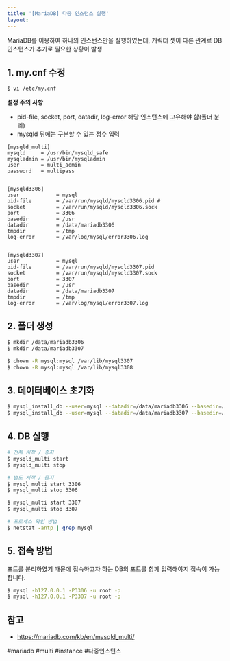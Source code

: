 ```yaml
---
title: '[MariaDB] 다중 인스턴스 실행'
layout: 
---
```


MariaDB를 이용하여 하나의 인스턴스만을 실행하였는데, 캐릭터 셋이 다른 관계로 DB 인스턴스가 추가로 필요한 상황이 발생


## 1. my.cnf 수정

```
$ vi /etc/my.cnf
```

**설정 주의 사항**
 - pid-file, socket, port, datadir, log-error 해당 인스턴스에 고유해야 함(폴더 분리)
 - mysqld 뒤에는 구분할 수 있는 정수 입력


```
[mysqld_multi]
mysqld     = /usr/bin/mysqld_safe
mysqladmin = /usr/bin/mysqladmin
user       = multi_admin
password   = multipass


[mysqld3306]
user            = mysql
pid-file        = /var/run/mysqld/mysqld3306.pid #
socket          = /var/run/mysqld/mysqld3306.sock
port            = 3306
basedir         = /usr
datadir         = /data/mariadb3306
tmpdir          = /tmp
log-error       = /var/log/mysql/error3306.log


[mysqld3307]
user            = mysql
pid-file        = /var/run/mysqld/mysqld3307.pid
socket          = /var/run/mysqld/mysqld3307.sock
port            = 3307
basedir         = /usr
datadir         = /data/mariadb3307
tmpdir          = /tmp
log-error       = /var/log/mysql/error3307.log
```

## 2. 폴더 생성


```sh
$ mkdir /data/mariadb3306
$ mkdir /data/mariadb3307

$ chown -R mysql:mysql /var/lib/mysql3307
$ chown -R mysql:mysql /var/lib/mysql3308
```

## 3. 데이터베이스 초기화

```sh
$ mysql_install_db --user=mysql --datadir=/data/mariadb3306 --basedir=/usr
$ mysql_install_db --user=mysql --datadir=/data/mariadb3307 --basedir=/usr
```

## 4. DB 실행

``` sh
# 전체 시작 / 중지
$ mysqld_multi start    
$ mysqld_multi stop    

# 별도 시작 / 중지
$ mysql_multi start 3306 
$ mysql_multi stop 3306 

$ mysql_multi start 3307 
$ mysql_multi stop 3307 

# 프로세스 확인 방법
$ netstat -antp | grep mysql
```

## 5. 접속 방법

포트를 분리하였기 때문에 접속하고자 하는 DB의 포트를 함께 입력해야지 접속이 가능합니다.

```sh
$ mysql -h127.0.0.1 -P3306 -u root -p
$ mysql -h127.0.0.1 -P3307 -u root -p
```


## 참고
* https://mariadb.com/kb/en/mysqld_multi/

#mariadb #multi #instance #다중인스턴스